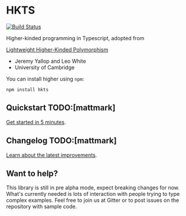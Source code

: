 HKTS
======

[![Build Status](https://travis-ci.org/mattmark/hkts.svg?branch=master)](https://travis-ci.org/mattmark/hkts)

Higher-kinded programming in Typescript, adopted from 

[Lightweight Higher-Kinded Polymorphism][research]
- Jeremy Yallop and Leo White
- University of Cambridge

You can install higher using `npm`:

```
npm install hkts
```


## Quickstart TODO:[mattmark]

[Get started in 5 minutes][quickstart].


## Changelog TODO:[mattmark]

[Learn about the latest improvements][changelog].


## Want to help?
This library is still in pre alpha mode, expect breaking changes for now. What's currently needed is lots of interaction with people trying to type complex examples. Feel free to join us at Gitter or to post issues on the repository with sample code.

<!-- Want to file a bug, contribute some code, or improve documentation? Excellent! Read up on our
guidelines for [contributing][contributing] and then check out one of our issues in the [help wanted](https://github.com/mattmark/hkts/issues?q=is%3Aissue+is%3Aopen+label%3A%22help+wanted%22). -->

[research]: https://ocamllabs.github.io/higher/lightweight-higher-kinded-polymorphism.pdf
[contributing]: https://github.com/mattmark/hkts/blob/master/CONTRIBUTING.md
[quickstart]: https://github.com/mattmark/hkts/blob/master/QUICKSTART.md
[changelog]: https://github.com/mattmark/hkts/blob/master/CHANGELOG.md
